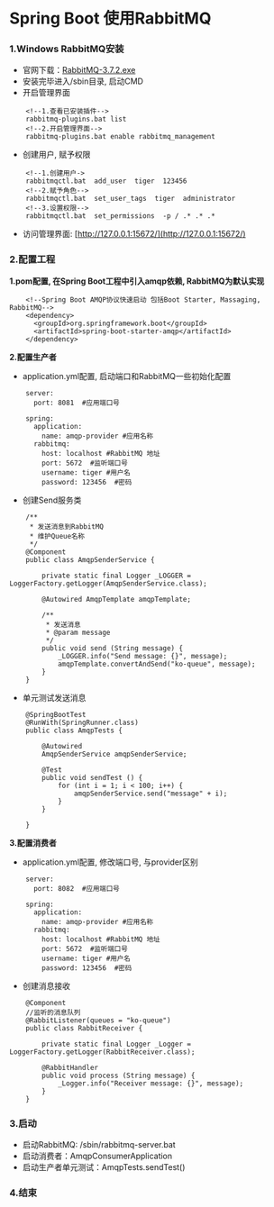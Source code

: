 # Spring Boot 使用RabbitMQ

### 1.Windows RabbitMQ安装

- 官网下载：[RabbitMQ-3.7.2.exe](https://dl.bintray.com/rabbitmq/all/rabbitmq-server/3.7.2/rabbitmq-server-3.7.2.exe)
- 安装完毕进入/sbin目录, 启动CMD
- 开启管理界面
```
    <!--1.查看已安装插件-->
    rabbitmq-plugins.bat list
    <!--2.开启管理界面-->
    rabbitmq-plugins.bat enable rabbitmq_management
```
- 创建用户, 赋予权限
```
    <!--1.创建用户->
    rabbitmqctl.bat  add_user  tiger  123456
    <!--2.赋予角色-->
    rabbitmqctl.bat  set_user_tags  tiger  administrator
    <!--3.设置权限-->
    rabbitmqctl.bat  set_permissions  -p / .* .* .*
```
- 访问管理界面: [http://127.0.0.1:15672/](http://127.0.0.1:15672/)

### 2.配置工程

**1.pom配置, 在Spring Boot工程中引入amqp依赖, RabbitMQ为默认实现**
```
    <!--Spring Boot AMQP协议快速启动 包括Boot Starter, Massaging, RabbitMQ-->
    <dependency>
      <groupId>org.springframework.boot</groupId>
      <artifactId>spring-boot-starter-amqp</artifactId>
    </dependency>
```

**2.配置生产者**

- application.yml配置, 启动端口和RabbitMQ一些初始化配置

```
    server:
      port: 8081  #应用端口号
    
    spring:
      application:
        name: amqp-provider #应用名称
      rabbitmq:
        host: localhost #RabbitMQ 地址
        port: 5672  #监听端口号
        username: tiger #用户名
        password: 123456  #密码
```

- 创建Send服务类
```
    /**
     * 发送消息到RabbitMQ
     * 维护Queue名称
     */
    @Component
    public class AmqpSenderService {
    
        private static final Logger _LOGGER = LoggerFactory.getLogger(AmqpSenderService.class);
    
        @Autowired AmqpTemplate amqpTemplate;
    
        /**
         * 发送消息
         * @param message
         */
        public void send (String message) {
            _LOGGER.info("Send message: {}", message);
            amqpTemplate.convertAndSend("ko-queue", message);
        }
    }
```

- 单元测试发送消息
```
    @SpringBootTest
    @RunWith(SpringRunner.class)
    public class AmqpTests {
    
        @Autowired
        AmqpSenderService amqpSenderService;
    
        @Test
        public void sendTest () {
            for (int i = 1; i < 100; i++) {
                amqpSenderService.send("message" + i);
            }
        }
    
    }
```

**3.配置消费者**

- application.yml配置, 修改端口号, 与provider区别
```
    server:
      port: 8082  #应用端口号
    
    spring:
      application:
        name: amqp-provider #应用名称
      rabbitmq:
        host: localhost #RabbitMQ 地址
        port: 5672  #监听端口号
        username: tiger #用户名
        password: 123456  #密码
```

- 创建消息接收

```
    @Component
    //监听的消息队列
    @RabbitListener(queues = "ko-queue")
    public class RabbitReceiver {
    
        private static final Logger _Logger = LoggerFactory.getLogger(RabbitReceiver.class);
    
        @RabbitHandler
        public void process (String message) {
            _Logger.info("Receiver message: {}", message);
        }
    }
```

### 3.启动

- 启动RabbitMQ: /sbin/rabbitmq-server.bat
- 启动消费者：AmqpConsumerApplication
- 启动生产者单元测试：AmqpTests.sendTest()

### 4.结束 
